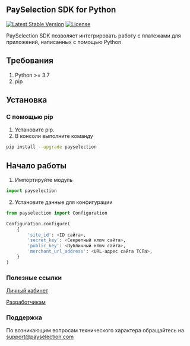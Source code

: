 ## PaySelection SDK for Python

[![Latest Stable Version](https://img.shields.io/pypi/v/payselection.svg)](https://pypi.org/project/payselection/)
[![License](https://img.shields.io/pypi/l/payselection.svg)](https://github.com/Payselection/Payselection-PayApp-SDK-Python)

PaySelection SDK позволяет интегрировать работу с платежами для приложений, написанных с помощью Python

## Требования

1. Python >= 3.7
2. pip

## Установка
### C помощью pip

1. Установите pip.
2. В консоли выполните команду
```bash
pip install --upgrade payselection
```

## Начало работы

1. Импортируйте модуль
```python
import payselection
```
2. Установите данные для конфигурации
```python
from payselection import Configuration

Configuration.configure(
    {
        'site_id': <ID сайта>,
        'secret_key': <Секретный ключ сайта>,
        'public_key': <Публичный ключ сайта>,
        'merchant_url_address': <URL-адрес сайта ТСПа>,
    }
)
```

### Полезные ссылки

[Личный кабинет](https://merchant.payselection.com/login/)

[Разработчикам](https://api.payselection.com/#section/Request-signature)

### Поддержка

По возникающим вопросам технического характера обращайтесь на support@payselection.com
